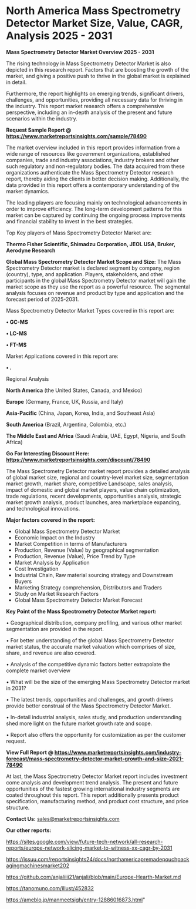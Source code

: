 # North America Mass Spectrometry Detector Market Size, Value, CAGR, Analysis 2025 - 2031

<Strong> Mass Spectrometry Detector Market Overview 2025 - 2031</strong>

The rising technology in Mass Spectrometry Detector Market is also depicted in this research report. Factors that are boosting the growth of the market, and giving a positive push to thrive in the global market is explained in detail.

Furthermore, the report highlights on emerging trends, significant drivers, challenges, and opportunities, providing all necessary data for thriving in the industry. This report market research offers a comprehensive perspective, including an in-depth analysis of the present and future scenarios within the industry.

<strong>Request Sample Report @ <a href=https://www.marketreportsinsights.com/sample/78490>https://www.marketreportsinsights.com/sample/78490</a></strong>

The market overview included in this report provides information from a wide range of resources like government organizations, established companies, trade and industry associations, industry brokers and other such regulatory and non-regulatory bodies. The data acquired from these organizations authenticate the Mass Spectrometry Detector research report, thereby aiding the clients in better decision making. Additionally, the data provided in this report offers a contemporary understanding of the market dynamics.

The leading players are focusing mainly on technological advancements in order to improve efficiency. The long-term development patterns for this market can be captured by continuing the ongoing process improvements and financial stability to invest in the best strategies.

Top Key players of Mass Spectrometry Detector Market are:

<strong>Thermo Fisher Scientific, Shimadzu Corporation, JEOL USA, Bruker, Aerodyne Research</strong>

<strong><b>Global Mass Spectrometry Detector Market Scope and Size:</b></strong>
The Mass Spectrometry Detector market is declared segment by company, region (country), type, and application. Players, stakeholders, and other participants in the global Mass Spectrometry Detector market will gain the market scope as they use the report as a powerful resource. The segmental analysis focuses on revenue and product by type and application and the forecast period of 2025-2031.

Mass Spectrometry Detector Market Types covered in this report are:

<strong>• GC-MS

• LC-MS

• FT-MS</strong>

Market Applications covered in this report are:

<strong>• .</strong> 

Regional Analysis

<strong>North America</strong> (the United States, Canada, and Mexico)

<strong>Europe</strong> (Germany, France, UK, Russia, and Italy)

<strong>Asia-Pacific</strong> (China, Japan, Korea, India, and Southeast Asia)

<strong>South America</strong> (Brazil, Argentina, Colombia, etc.)

<strong>The Middle East and Africa</strong> (Saudi Arabia, UAE, Egypt, Nigeria, and South Africa)

<strong>Go For Interesting Discount Here: <a href=https://www.marketreportsinsights.com/discount/78490>https://www.marketreportsinsights.com/discount/78490</a></strong>

The Mass Spectrometry Detector market report provides a detailed analysis of global market size, regional and country-level market size, segmentation market growth, market share, competitive Landscape, sales analysis, impact of domestic and global market players, value chain optimization, trade regulations, recent developments, opportunities analysis, strategic market growth analysis, product launches, area marketplace expanding, and technological innovations.

<strong><b>Major factors covered in the report:</b></strong>
<ul>
  <li>Global Mass Spectrometry Detector Market </li>
  <li>Economic Impact on the Industry</li>
  <li>Market Competition in terms of Manufacturers</li>
  <li>Production, Revenue (Value) by geographical segmentation</li>
  <li>Production, Revenue (Value), Price Trend by Type</li>
  <li>Market Analysis by Application</li>
  <li>Cost Investigation</li>
  <li>Industrial Chain, Raw material sourcing strategy and Downstream Buyers</li>
  <li>Marketing Strategy comprehension, Distributors and Traders</li>
  <li>Study on Market Research Factors</li>
  <li>Global Mass Spectrometry Detector Market Forecast</li>
</ul>

<strong><b>Key Point of the Mass Spectrometry Detector Market report:</b></strong>

• Geographical distribution, company profiling, and various other market segmentation are provided in the report.

• For better understanding of the global Mass Spectrometry Detector market status, the accurate market valuation which comprises of size, share, and revenue are also covered.

• Analysis of the competitive dynamic factors better extrapolate the complete market overview

• What will be the size of the emerging Mass Spectrometry Detector market in 2031?

• The latest trends, opportunities and challenges, and growth drivers provide better construal of the Mass Spectrometry Detector Market.

• In-detail industrial analysis, sales study, and production understanding shed more light on the future market growth rate and scope.

• Report also offers the opportunity for customization as per the customer request.

<strong><b>View Full Report @ <a href=https://www.marketreportsinsights.com/industry-forecast/mass-spectrometry-detector-market-growth-and-size-2021-78490>https://www.marketreportsinsights.com/industry-forecast/mass-spectrometry-detector-market-growth-and-size-2021-78490</a></b></strong>


At last, the Mass Spectrometry Detector Market report includes investment come analysis and development trend analysis. The present and future opportunities of the fastest growing international industry segments are coated throughout this report. This report additionally presents product specification, manufacturing method, and product cost structure, and price structure.

<strong>Contact Us:</strong>
sales@marketreportsinsights.com

<strong>Our other reports:</strong>

<a href=https://sites.google.com/view/future-tech-network/all-research-reports/europe-network-slicing-market-to-witness-xx-cagr-by-2031>https://sites.google.com/view/future-tech-network/all-research-reports/europe-network-slicing-market-to-witness-xx-cagr-by-2031</a>

<a href=https://issuu.com/reportsinsights24/docs/northamericapremadepouchpackagingmachinesmarket202>https://issuu.com/reportsinsights24/docs/northamericapremadepouchpackagingmachinesmarket202</a>

<a href=https://github.com/anjaliiii21/anjali/blob/main/Europe-Hearth-Market.md>https://github.com/anjaliiii21/anjali/blob/main/Europe-Hearth-Market.md</a>

<a href=https://tanomuno.com/illust/452832>https://tanomuno.com/illust/452832</a>

<a href=https://ameblo.jp/manmeetsigh/entry-12886016873.html>https://ameblo.jp/manmeetsigh/entry-12886016873.html</a>"
